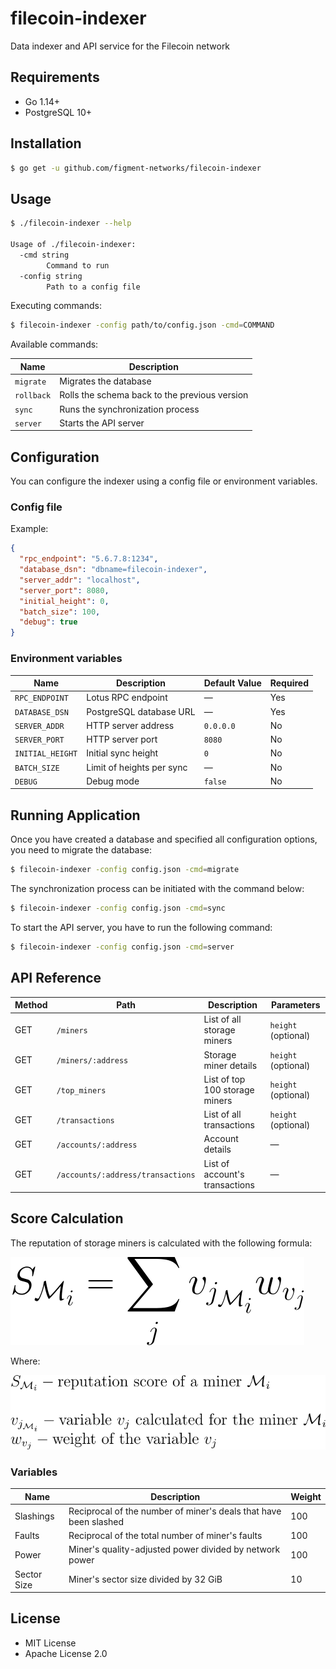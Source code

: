 # filecoin-indexer

Data indexer and API service for the Filecoin network

## Requirements

- Go 1.14+
- PostgreSQL 10+

## Installation

```bash
$ go get -u github.com/figment-networks/filecoin-indexer
```

## Usage

```bash
$ ./filecoin-indexer --help

Usage of ./filecoin-indexer:
  -cmd string
    	Command to run
  -config string
    	Path to a config file
```

Executing commands:

```bash
$ filecoin-indexer -config path/to/config.json -cmd=COMMAND
```

Available commands:

| Name       | Description                                   |
|------------|-----------------------------------------------|
| `migrate`  | Migrates the database                         |
| `rollback` | Rolls the schema back to the previous version |
| `sync`     | Runs the synchronization process              |
| `server`   | Starts the API server                         |

## Configuration

You can configure the indexer using a config file or environment variables.

### Config file

Example:

```json
{
  "rpc_endpoint": "5.6.7.8:1234",
  "database_dsn": "dbname=filecoin-indexer",
  "server_addr": "localhost",
  "server_port": 8080,
  "initial_height": 0,
  "batch_size": 100,
  "debug": true
}
```

### Environment variables

| Name             | Description               | Default Value | Required |
|------------------|---------------------------|---------------|----------|
| `RPC_ENDPOINT`   | Lotus RPC endpoint        | —             | Yes      |
| `DATABASE_DSN`   | PostgreSQL database URL   | —             | Yes      |
| `SERVER_ADDR`    | HTTP server address       | `0.0.0.0`     | No       |
| `SERVER_PORT`    | HTTP server port          | `8080`        | No       |
| `INITIAL_HEIGHT` | Initial sync height       | `0`           | No       |
| `BATCH_SIZE`     | Limit of heights per sync | —             | No       |
| `DEBUG`          | Debug mode                | `false`       | No       |

## Running Application

Once you have created a database and specified all configuration options, you need to migrate the database:

```bash
$ filecoin-indexer -config config.json -cmd=migrate
```

The synchronization process can be initiated with the command below:

```bash
$ filecoin-indexer -config config.json -cmd=sync
```

To start the API server, you have to run the following command:

```bash
$ filecoin-indexer -config config.json -cmd=server
```

## API Reference

| Method | Path                              | Description                    | Parameters          |
|--------|-----------------------------------|--------------------------------|---------------------|
| GET    | `/miners`                         | List of all storage miners     | `height` (optional) |
| GET    | `/miners/:address`                | Storage miner details          | `height` (optional) |
| GET    | `/top_miners`                     | List of top 100 storage miners | `height` (optional) |
| GET    | `/transactions`                   | List of all transactions       | `height` (optional) |
| GET    | `/accounts/:address`              | Account details                | —                   |
| GET    | `/accounts/:address/transactions` | List of account's transactions | —                   |

## Score Calculation

The reputation of storage miners is calculated with the following formula:

![Score formula](assets/score-formula.svg)

Where:

![Symbol description](assets/symbol-description.svg)

### Variables

| Name        | Description                                                      | Weight |
|-------------|------------------------------------------------------------------|--------|
| Slashings   | Reciprocal of the number of miner's deals that have been slashed | 100    |
| Faults      | Reciprocal of the total number of miner's faults                 | 100    |
| Power       | Miner's quality-adjusted power divided by network power          | 100    |
| Sector Size | Miner's sector size divided by 32 GiB                            | 10     |

## License

- MIT License
- Apache License 2.0
